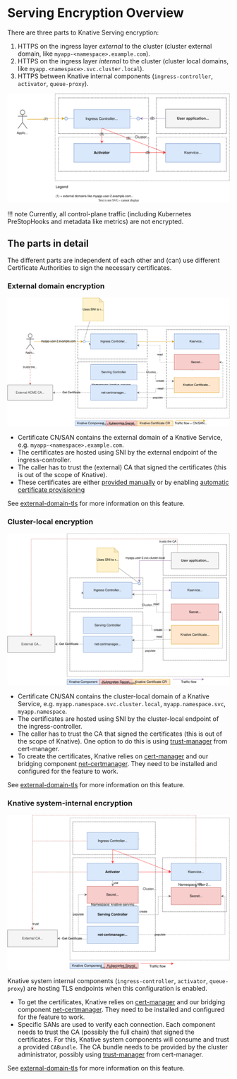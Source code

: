 # Serving Encryption Overview

There are three parts to Knative Serving encryption:

1. HTTPS on the ingress layer _external_ to the cluster (cluster external domain, like `myapp-<namespace>.example.com`).
1. HTTPS on the ingress layer _internal_ to the cluster (cluster local domains, like `myapp.<namespace>.svc.cluster.local`).
1. HTTPS between Knative internal components (`ingress-controller`, `activator`, `queue-proxy`).

![Overview of Knative encryption](./encryption-overview.drawio.svg)

!!! note
    Currently, all control-plane traffic (including Kubernetes PreStopHooks and metadata like metrics) are not encrypted.

## The parts in detail
The different parts are independent of each other and (can) use different Certificate Authorities to sign the necessary certificates.

### External domain encryption

![External domain](./encryption-external-domain.drawio.svg)

* Certificate CN/SAN contains the external domain of a Knative Service, e.g. `myapp-<namespace>.example.com`.
* The certificates are hosted using SNI by the external endpoint of the ingress-controller.
* The caller has to trust the (external) CA that signed the certificates (this is out of the scope of Knative).
* These certificates are either [provided manually](TODO) or by enabling [automatic certificate provisioning](TODO)

See [external-domain-tls](TODO) for more information on this feature.

### Cluster-local encryption

![Cluster local domain](./encryption-cluster-local-domain.drawio.svg)

* Certificate CN/SAN contains the cluster-local domain of a Knative Service, e.g. `myapp.namespace.svc.cluster.local`, `myapp.namespace.svc`, `myapp.namespace`.
* The certificates are hosted using SNI by the cluster-local endpoint of the ingress-controller.
* The caller has to trust the CA that signed the certificates (this is out of the scope of Knative). One option to do this is using [trust-manager](https://cert-manager.io/docs/trust/trust-manager/) from cert-manager.
* To create the certificates, Knative relies on [cert-manager](https://cert-manager.io/) and our bridging component [net-certmanager](https://github.com/knative-extensions/net-certmanager/). They need to be installed and configured for the feature to work.

See [external-domain-tls](TODO) for more information on this feature.

### Knative system-internal encryption

![Knative system internal](./encryption-system-internal.drawio.svg)

Knative system internal components (`ingress-controller`, `activator`, `queue-proxy`) are hosting TLS endpoints when this configuration is enabled.

* To get the certificates, Knative relies on [cert-manager](https://cert-manager.io/) and our bridging component [net-certmanager](https://github.com/knative-extensions/net-certmanager/). They need to be installed and configured for the feature to work.
* Specific SANs are used to verify each connection. Each component needs to trust the CA (possibly the full chain) that signed the certificates. For this, Knative system components will consume and trust a provided `CABundle`. The CA bundle needs to be provided by the cluster administrator, possibly using [trust-manager](https://cert-manager.io/docs/trust/trust-manager/) from cert-manager.

See [external-domain-tls](TODO) for more information on this feature.
